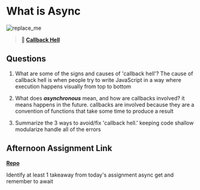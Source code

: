 # What is Async

![replace_me](https://codeworks.blob.core.windows.net/public/assets/img/illustrations/placeholder.svg)

> **📖 [Callback Hell](https://codeworksacademy.com/fs-student-guide/resources/wk4/01-Callbacks)**

## Questions

1. What are some of the signs and causes of 'callback hell'?
The cause of callback hell is when people try to write JavaScript in a way where execution happens visually from top to bottom

2. What does ***asynchronous*** mean, and how are callbacks involved?
it means happens in the future. callbacks are involved because they are a convention of functions that take some time to produce a result

3. Summarize the 3 ways to avoid/fix 'callback hell.'
keeping code shallow modularize handle all of the errors

## Afternoon Assignment Link

**[Repo](https://github.com/Joshua-Jensen/trivia)**

Identify at least 1 takeaway from today's assignment
async get and remember to await